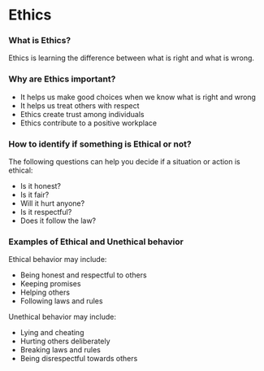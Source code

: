 # Ethics

### What is Ethics?

Ethics is learning the difference between what is right and what is wrong.

### Why are Ethics important?

* It helps us make good choices when we know what is right and wrong
* It helps us treat others with respect
* Ethics create trust among individuals
* Ethics contribute to a positive workplace

### How to identify if something is Ethical or not?

The following questions can help you decide if a situation or action is ethical:

* Is it honest?
* Is it fair?
* Will it hurt anyone?
* Is it respectful?
* Does it follow the law?

### Examples of Ethical and Unethical behavior

Ethical behavior may include:

* Being honest and respectful to others
* Keeping promises
* Helping others
* Following laws and rules

Unethical behavior may include:

* Lying and cheating
* Hurting others deliberately
* Breaking laws and rules
* Being disrespectful towards others
